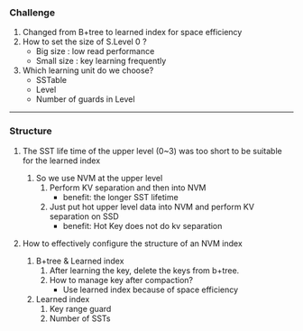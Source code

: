 ### Challenge

1. Changed from B+tree to learned index for space efficiency
2. How to set the size of S.Level 0 ?
   - Big size : low read performance
   - Small size : key learning frequently
3. Which learning unit do we choose?
   - SSTable
   - Level
   - Number of guards in Level 

----

### Structure

1. The SST life time of the upper level (0~3) was too short to be suitable for the learned index
    1. So we use NVM at the upper level
       1. Perform KV separation and then into NVM
          - benefit: the longer SST lifetime 
       2. Just put hot upper level data into NVM and perform KV separation on SSD
          - benefit: Hot Key does not do kv separation

2. How to effectively configure the structure of an NVM index
   1. B+tree & Learned index
      1. After learning the key, delete the keys from b+tree.
      2. How to manage key after compaction? 
         - Use learned index because of space efficiency
   2. Learned index
      1. Key range guard
      2. Number of SSTs




